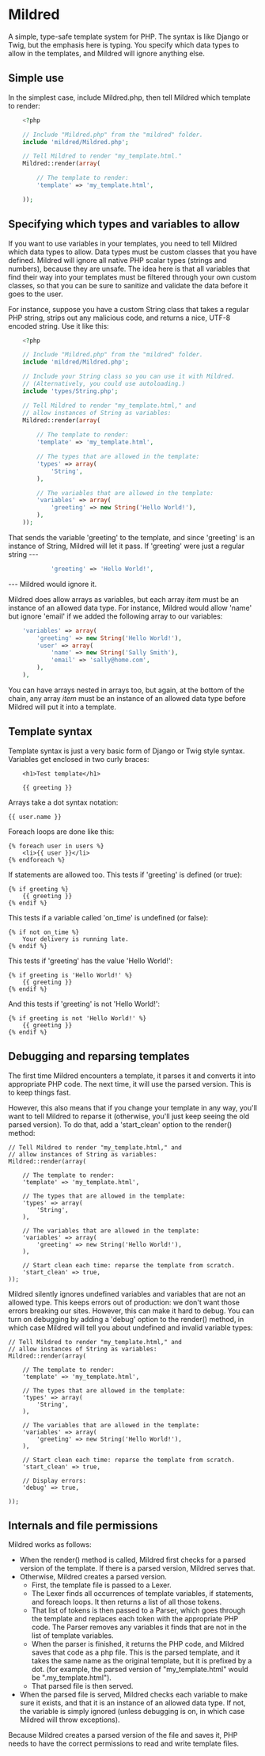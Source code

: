 Mildred 
=======

A simple, type-safe template system for PHP. The syntax is like 
Django or Twig, but the emphasis here is typing. You specify which 
data types to allow in the templates, and Mildred will ignore
anything else. 

Simple use
----------

In the simplest case, include Mildred.php, then tell Mildred which
template to render:
 
```php
    <?php 

    // Include "Mildred.php" from the "mildred" folder.
    include 'mildred/Mildred.php';

    // Tell Mildred to render "my_template.html."
    Mildred::render(array(

        // The template to render:
        'template' => 'my_template.html',

    ));
```

Specifying which types and variables to allow
---------------------------------------------

If you want to use variables in your templates, you need to tell 
Mildred which data types to allow. Data types must be custom 
classes that you have defined. Mildred will ignore all native PHP
scalar types (strings and numbers), because they are unsafe. The 
idea here is that all variables that find their way into your 
templates must be filtered through your own custom classes, 
so that you can be sure to sanitize and validate the data 
before it goes to the user. 

For instance, suppose you have a custom String class that takes 
a regular PHP string, strips out any malicious code, and returns 
a nice, UTF-8 encoded string. Use it like this: 

```php
    <?php 

    // Include "Mildred.php" from the "mildred" folder.
    include 'mildred/Mildred.php';

    // Include your String class so you can use it with Mildred.
    // (Alternatively, you could use autoloading.) 
    include 'types/String.php';

    // Tell Mildred to render "my_template.html," and 
    // allow instances of String as variables:
    Mildred::render(array(
        
        // The template to render: 
        'template' => 'my_template.html',

        // The types that are allowed in the template:
        'types' => array( 
            'String', 
        ),

        // The variables that are allowed in the template:
        'variables' => array(
            'greeting' => new String('Hello World!'),
        ),
    ));
```

That sends the variable 'greeting' to the template, and since 
'greeting' is an instance of String, Mildred will let it pass. 
If 'greeting' were just a regular string --- 

```php
            'greeting' => 'Hello World!',
```

--- Mildred would ignore it. 

Mildred does allow arrays as variables, but each 
array _item_ must be an instance of an allowed data type. For instance, Mildred 
would allow 'name' but ignore 'email' if we added the following
array to our variables: 

```php
    'variables' => array(
        'greeting' => new String('Hello World!'),
        'user' => array(
            'name' => new String('Sally Smith'),
            'email' => 'sally@home.com',
        ),
    ),
```

You can have arrays nested in arrays too, but again, at the bottom
of the chain, any array _item_ must be an instance of an allowed 
data type before Mildred will put it into a template. 


Template syntax
---------------

Template syntax is just a very basic form of Django or Twig style syntax. 
Variables get enclosed in two curly braces: 

```jinja
    <h1>Test template</h1>

    {{ greeting }}
```

Arrays take a dot syntax notation: 

    {{ user.name }}

Foreach loops are done like this: 

    {% foreach user in users %}
        <li>{{ user }}</li>
    {% endforeach %}

If statements are allowed too. This tests if 'greeting' 
is defined (or true): 
    
    {% if greeting %}
        {{ greeting }}
    {% endif %}

This tests if a variable called 'on_time' is undefined (or false): 

    {% if not on_time %}
        Your delivery is running late.
    {% endif %}

This tests if 'greeting' has the value 'Hello World!':

    {% if greeting is 'Hello World!' %}
        {{ greeting }}
    {% endif %}

And this tests if 'greeting' is not 'Hello World!':

    {% if greeting is not 'Hello World!' %}
        {{ greeting }}
    {% endif %}


Debugging and reparsing templates
---------------------------------

The first time Mildred encounters a template, it parses it and 
converts it into appropriate PHP code. The next time, it will use
the parsed version. This is to keep things fast. 

However, this also means that if you change your template in any way,
you'll want to tell Mildred to reparse it (otherwise, you'll just keep
seeing the old parsed version). To do that, add a 'start_clean' option 
to the render() method: 

    // Tell Mildred to render "my_template.html," and 
    // allow instances of String as variables:
    Mildred::render(array(
        
        // The template to render: 
        'template' => 'my_template.html',

        // The types that are allowed in the template:
        'types' => array( 
            'String', 
        ),

        // The variables that are allowed in the template:
        'variables' => array(
            'greeting' => new String('Hello World!'),
        ),

        // Start clean each time: reparse the template from scratch.
        'start_clean' => true,
    ));

Mildred silently ignores undefined variables and variables that 
are not an allowed type. This keeps errors out of production: 
we don't want those errors breaking our sites. However, this can 
make it hard to debug. You can turn on debugging by adding a 'debug'
option to the render() method, in which case Mildred will tell you 
about undefined and invalid variable types: 

    // Tell Mildred to render "my_template.html," and 
    // allow instances of String as variables:
    Mildred::render(array(
        
        // The template to render: 
        'template' => 'my_template.html',

        // The types that are allowed in the template:
        'types' => array( 
            'String', 
        ),

        // The variables that are allowed in the template:
        'variables' => array(
            'greeting' => new String('Hello World!'),
        ),

        // Start clean each time: reparse the template from scratch.
        'start_clean' => true,

        // Display errors: 
        'debug' => true,

    ));


Internals and file permissions
------------------------------

Mildred works as follows: 

* When the render() method is called, Mildred first checks
  for a parsed version of the template. If there is a 
  parsed version, Mildred serves that. 
* Otherwise, Mildred creates a parsed version.
    * First, the template file is passed to a Lexer.
    * The Lexer finds all occurrences of template variables,
  if statements, and foreach loops. It then returns a 
  list of all those tokens. 
    * That list of tokens is then passed to a Parser,
  which goes through the template and replaces each 
  token with the appropriate PHP code. The Parser 
  removes any variables it finds that are not 
  in the list of template variables. 
    * When the parser is finished, it returns the PHP code,
  and Mildred saves that code as a php file. This is the 
  parsed template, and it takes the same name as the 
  original template, but it is prefixed by a dot. (for example, 
  the parsed version of "my_template.html" would be 
  ".my_template.html"). 
    * That parsed file is then served. 
* When the parsed file is served, Mildred checks each variable
  to make sure it exists, and that it is an instance of an allowed 
  data type. If not, the variable is simply ignored (unless debugging
  is on, in which case Mildred will throw exceptions).

Because Mildred creates a parsed version of the file and saves 
it, PHP needs to have the correct permissions to read and 
write template files. 